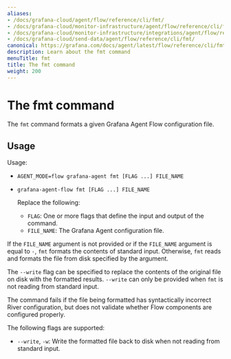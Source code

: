 ```yaml
---
aliases:
- /docs/grafana-cloud/agent/flow/reference/cli/fmt/
- /docs/grafana-cloud/monitor-infrastructure/agent/flow/reference/cli/fmt/
- /docs/grafana-cloud/monitor-infrastructure/integrations/agent/flow/reference/cli/fmt/
- /docs/grafana-cloud/send-data/agent/flow/reference/cli/fmt/
canonical: https://grafana.com/docs/agent/latest/flow/reference/cli/fmt/
description: Learn about the fmt command
menuTitle: fmt
title: The fmt command
weight: 200
---
```


# The fmt command

The `fmt` command formats a given Grafana Agent Flow configuration file.

## Usage

Usage:

* `AGENT_MODE=flow grafana-agent fmt [FLAG ...] FILE_NAME`
* `grafana-agent-flow fmt [FLAG ...] FILE_NAME`

   Replace the following:

   * `FLAG`: One or more flags that define the input and output of the command.
   * `FILE_NAME`: The Grafana Agent configuration file.

If the `FILE_NAME` argument is not provided or if the `FILE_NAME` argument is
equal to `-`, `fmt` formats the contents of standard input. Otherwise,
`fmt` reads and formats the file from disk specified by the argument.

The `--write` flag can be specified to replace the contents of the original
file on disk with the formatted results. `--write` can only be provided when
`fmt` is not reading from standard input.

The command fails if the file being formatted has syntactically incorrect River
configuration, but does not validate whether Flow components are configured
properly.

The following flags are supported:

* `--write`, `-w`: Write the formatted file back to disk when not reading from
  standard input.
